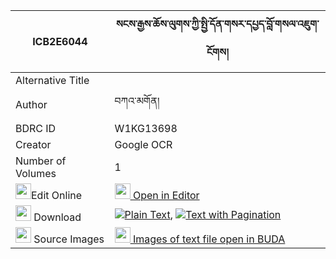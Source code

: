 |ICB2E6044|སངས་རྒྱས་ཆོས་ལུགས་ཀྱི་སྤྱི་དོན་གསར་དཔྱད་བློ་གསལ་འཇུག་ངོགས། 
| --- | --- 
|Alternative Title |
|Author| བཀའ་མགོན།
|BDRC ID | W1KG13698
|Creator | Google OCR
|Number of Volumes| 1
|<img width="25" src="https://img.icons8.com/color/25/000000/edit-property.png">Edit Online| [<img width="25" src="https://avatars.githubusercontent.com/u/45091458?s=200&v=4"> Open in Editor](http://editor.openpecha.org/ICB2E6044)
|<img width="25" src="https://img.icons8.com/fluent/48/000000/download-2.png"/>  Download | [![](https://img.icons8.com/color/20/000000/txt.png)Plain Text](https://github.com/Openpecha/ICB2E6044/releases/download/v1/sangye_choluk_kyi_chidon_ge_ra_plain_ICB2E6044.zip), [![](https://img.icons8.com/color/20/000000/txt.png)Text with Pagination](https://github.com/Openpecha/ICB2E6044/releases/download/v1/sangye_choluk_kyi_chidon_ge_ra_pages_ICB2E6044.zip)
|<img width="25" src="https://img.icons8.com/plasticine/100/000000/pictures-folder.png"/>  Source Images | [<img width="25" src="https://library.bdrc.io/icons/BUDA-small.svg"> Images of text file open in BUDA](https://library.bdrc.io/show/bdr:W1KG13698)